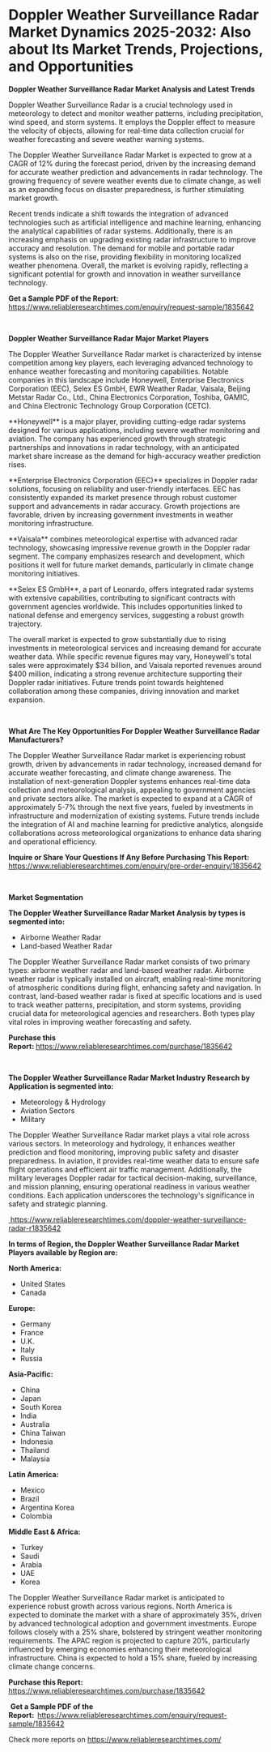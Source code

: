 <p><h1>Doppler Weather Surveillance Radar Market Dynamics 2025-2032: Also about Its Market Trends, Projections, and Opportunities</h1></p><p><strong>Doppler Weather Surveillance Radar Market Analysis and Latest Trends</strong></p>
<p><p>Doppler Weather Surveillance Radar is a crucial technology used in meteorology to detect and monitor weather patterns, including precipitation, wind speed, and storm systems. It employs the Doppler effect to measure the velocity of objects, allowing for real-time data collection crucial for weather forecasting and severe weather warning systems. </p><p>The Doppler Weather Surveillance Radar Market is expected to grow at a CAGR of 12% during the forecast period, driven by the increasing demand for accurate weather prediction and advancements in radar technology. The growing frequency of severe weather events due to climate change, as well as an expanding focus on disaster preparedness, is further stimulating market growth. </p><p>Recent trends indicate a shift towards the integration of advanced technologies such as artificial intelligence and machine learning, enhancing the analytical capabilities of radar systems. Additionally, there is an increasing emphasis on upgrading existing radar infrastructure to improve accuracy and resolution. The demand for mobile and portable radar systems is also on the rise, providing flexibility in monitoring localized weather phenomena. Overall, the market is evolving rapidly, reflecting a significant potential for growth and innovation in weather surveillance technology.</p></p>
<p><strong>Get a Sample PDF of the Report:&nbsp;</strong> <a href="https://www.reliableresearchtimes.com/enquiry/request-sample/1835642?utm_campaign=3187&utm_medium=2&utm_source=Github&utm_content=ia&utm_term=26032025&utm_id=doppler-weather-surveillance-radar">https://www.reliableresearchtimes.com/enquiry/request-sample/1835642</a></p>
<p>&nbsp;</p>
<p><strong>Doppler Weather Surveillance Radar Major Market Players</strong></p>
<p><p>The Doppler Weather Surveillance Radar market is characterized by intense competition among key players, each leveraging advanced technology to enhance weather forecasting and monitoring capabilities. Notable companies in this landscape include Honeywell, Enterprise Electronics Corporation (EEC), Selex ES GmbH, EWR Weather Radar, Vaisala, Beijing Metstar Radar Co., Ltd., China Electronics Corporation, Toshiba, GAMIC, and China Electronic Technology Group Corporation (CETC).</p><p>**Honeywell** is a major player, providing cutting-edge radar systems designed for various applications, including severe weather monitoring and aviation. The company has experienced growth through strategic partnerships and innovations in radar technology, with an anticipated market share increase as the demand for high-accuracy weather prediction rises.</p><p>**Enterprise Electronics Corporation (EEC)** specializes in Doppler radar solutions, focusing on reliability and user-friendly interfaces. EEC has consistently expanded its market presence through robust customer support and advancements in radar accuracy. Growth projections are favorable, driven by increasing government investments in weather monitoring infrastructure.</p><p>**Vaisala** combines meteorological expertise with advanced radar technology, showcasing impressive revenue growth in the Doppler radar segment. The company emphasizes research and development, which positions it well for future market demands, particularly in climate change monitoring initiatives.</p><p>**Selex ES GmbH**, a part of Leonardo, offers integrated radar systems with extensive capabilities, contributing to significant contracts with government agencies worldwide. This includes opportunities linked to national defense and emergency services, suggesting a robust growth trajectory.</p><p>The overall market is expected to grow substantially due to rising investments in meteorological services and increasing demand for accurate weather data. While specific revenue figures may vary, Honeywell's total sales were approximately $34 billion, and Vaisala reported revenues around $400 million, indicating a strong revenue architecture supporting their Doppler radar initiatives. Future trends point towards heightened collaboration among these companies, driving innovation and market expansion.</p></p>
<p>&nbsp;</p>
<p><strong>What Are The Key Opportunities For Doppler Weather Surveillance Radar Manufacturers?</strong></p>
<p><p>The Doppler Weather Surveillance Radar market is experiencing robust growth, driven by advancements in radar technology, increased demand for accurate weather forecasting, and climate change awareness. The installation of next-generation Doppler systems enhances real-time data collection and meteorological analysis, appealing to government agencies and private sectors alike. The market is expected to expand at a CAGR of approximately 5-7% through the next five years, fueled by investments in infrastructure and modernization of existing systems. Future trends include the integration of AI and machine learning for predictive analytics, alongside collaborations across meteorological organizations to enhance data sharing and operational efficiency.</p></p>
<p><strong>Inquire or Share Your Questions If Any Before Purchasing This Report:</strong> <a href="https://www.reliableresearchtimes.com/enquiry/pre-order-enquiry/1835642?utm_campaign=3187&utm_medium=2&utm_source=Github&utm_content=ia&utm_term=26032025&utm_id=doppler-weather-surveillance-radar">https://www.reliableresearchtimes.com/enquiry/pre-order-enquiry/1835642</a></p>
<p>&nbsp;</p>
<p><strong>Market Segmentation</strong></p>
<p><strong>The Doppler Weather Surveillance Radar Market Analysis by types is segmented into:</strong></p>
<p><ul><li>Airborne Weather Radar</li><li>Land-based Weather Radar</li></ul></p>
<p><p>The Doppler Weather Surveillance Radar market consists of two primary types: airborne weather radar and land-based weather radar. Airborne weather radar is typically installed on aircraft, enabling real-time monitoring of atmospheric conditions during flight, enhancing safety and navigation. In contrast, land-based weather radar is fixed at specific locations and is used to track weather patterns, precipitation, and storm systems, providing crucial data for meteorological agencies and researchers. Both types play vital roles in improving weather forecasting and safety.</p></p>
<p><strong>Purchase this Report:&nbsp;</strong><a href="https://www.reliableresearchtimes.com/purchase/1835642?utm_campaign=3187&utm_medium=2&utm_source=Github&utm_content=ia&utm_term=26032025&utm_id=doppler-weather-surveillance-radar">https://www.reliableresearchtimes.com/purchase/1835642</a></p>
<p>&nbsp;</p>
<p><strong>The Doppler Weather Surveillance Radar Market Industry Research by Application is segmented into:</strong></p>
<p><ul><li>Meteorology & Hydrology</li><li>Aviation Sectors</li><li>Military</li></ul></p>
<p><p>The Doppler Weather Surveillance Radar market plays a vital role across various sectors. In meteorology and hydrology, it enhances weather prediction and flood monitoring, improving public safety and disaster preparedness. In aviation, it provides real-time weather data to ensure safe flight operations and efficient air traffic management. Additionally, the military leverages Doppler radar for tactical decision-making, surveillance, and mission planning, ensuring operational readiness in various weather conditions. Each application underscores the technology's significance in safety and strategic planning.</p></p>
<p><a href="https://www.reliableresearchtimes.com/doppler-weather-surveillance-radar-r1835642?utm_campaign=3187&utm_medium=2&utm_source=Github&utm_content=ia&utm_term=26032025&utm_id=doppler-weather-surveillance-radar">&nbsp;https://www.reliableresearchtimes.com/doppler-weather-surveillance-radar-r1835642</a></p>
<p><strong>In terms of Region, the Doppler Weather Surveillance Radar Market Players available by Region are:</strong></p>
<p>
    <p> <strong> North America: </strong>
        <ul>
            <li>United States</li>
            <li>Canada</li>
        </ul>
        </p> 
    <p> <strong> Europe: </strong>
        <ul>
            <li>Germany</li>
            <li>France</li>
            <li>U.K.</li>
            <li>Italy</li>
            <li>Russia</li>
        </ul>
        </p> 
    <p> <strong> Asia-Pacific: </strong>
        <ul>
            <li>China</li>
            <li>Japan</li>
            <li>South Korea</li>
            <li>India</li>
            <li>Australia</li>
            <li>China Taiwan</li>
            <li>Indonesia</li>
            <li>Thailand</li>
            <li>Malaysia</li>
        </ul>
        </p> 
    <p> <strong> Latin America: </strong>
        <ul>
            <li>Mexico</li>
            <li>Brazil</li>
            <li>Argentina Korea</li>
            <li>Colombia</li>
        </ul>
        </p> 
    <p> <strong> Middle East & Africa: </strong>
        <ul>
            <li>Turkey</li>
            <li>Saudi</li>
            <li>Arabia</li>
            <li>UAE</li>
            <li>Korea</li>
        </ul>
    </p>
    </p>
<p><p>The Doppler Weather Surveillance Radar market is anticipated to experience robust growth across various regions. North America is expected to dominate the market with a share of approximately 35%, driven by advanced technological adoption and government investments. Europe follows closely with a 25% share, bolstered by stringent weather monitoring requirements. The APAC region is projected to capture 20%, particularly influenced by emerging economies enhancing their meteorological infrastructure. China is expected to hold a 15% share, fueled by increasing climate change concerns.</p></p>
<p><strong>Purchase this Report: </strong><a href="https://www.reliableresearchtimes.com/purchase/1835642?utm_campaign=3187&utm_medium=2&utm_source=Github&utm_content=ia&utm_term=26032025&utm_id=doppler-weather-surveillance-radar">https://www.reliableresearchtimes.com/purchase/1835642</a></p>
<p>&nbsp;<strong>Get a Sample PDF of the Report:&nbsp;&nbsp;</strong><a href="https://www.reliableresearchtimes.com/enquiry/request-sample/1835642?utm_campaign=3187&utm_medium=2&utm_source=Github&utm_content=ia&utm_term=26032025&utm_id=doppler-weather-surveillance-radar">https://www.reliableresearchtimes.com/enquiry/request-sample/1835642</a></p>
<p><strong></strong></p>
<p>Check more reports on <a href="https://www.reliableresearchtimes.com/?utm_campaign=3187&utm_medium=2&utm_source=Github&utm_content=ia&utm_term=26032025&utm_id=doppler-weather-surveillance-radar">https://www.reliableresearchtimes.com/</a></p>